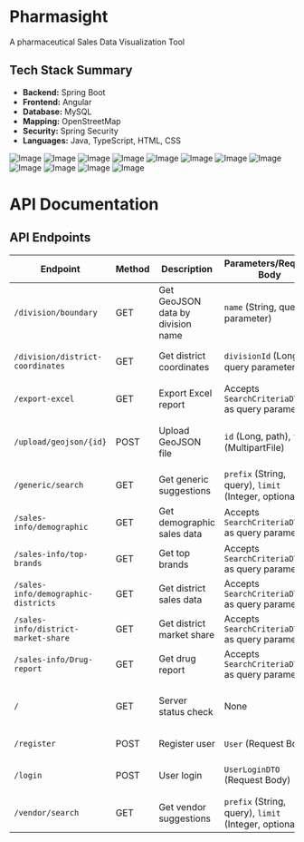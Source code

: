# Pharmasight

A pharmaceutical Sales Data Visualization Tool

## Tech Stack Summary

- **Backend:** Spring Boot
- **Frontend:** Angular
- **Database:** MySQL
- **Mapping:** OpenStreetMap
- **Security:** Spring Security
- **Languages:** Java, TypeScript, HTML, CSS

![Image](https://github.com/user-attachments/assets/432689c8-f1c5-4cf0-96c4-72c6035ba060)
![Image](https://github.com/user-attachments/assets/8709f116-0275-4b3a-90c4-9786f438fae8)
![Image](https://github.com/user-attachments/assets/c9aa89ae-bd3a-41d2-9843-3c1d37f3b010)
![Image](https://github.com/user-attachments/assets/8158a271-63ac-4f63-a5f8-199120b2ca88)
![Image](https://github.com/user-attachments/assets/5942d306-31d2-4914-8aeb-511d5052f9e1)
![Image](https://github.com/user-attachments/assets/70952654-f2d7-4714-96d7-7f2d169fe137)
![Image](https://github.com/user-attachments/assets/0bd4440b-f138-4a1f-88dc-57600c984d51)
![Image](https://github.com/user-attachments/assets/3996285b-ac55-4153-b186-a295d6c16791)
![Image](https://github.com/user-attachments/assets/f088d601-f048-4e05-b6ae-b5ec8efc58d5)
![Image](https://github.com/user-attachments/assets/162cf82b-956d-41a2-bc83-a379440b16b9)
![Image](https://github.com/user-attachments/assets/c8a19308-66c3-4086-9950-80a6b749566c)
![Image](https://github.com/user-attachments/assets/8ceb6ede-fdcf-49e2-baad-b9513b7ea5c3)

# API Documentation

## API Endpoints

| Endpoint                                   | Method | Description                                   | Parameters/Request Body                                   | Response                                                                                          |
|-------------------------------------------|--------|-----------------------------------------------|----------------------------------------------------------|---------------------------------------------------------------------------------------------------|
| `/division/boundary`                      | GET    | Get GeoJSON data by division name            | `name` (String, query parameter)                         | `200 OK`: Returns `DivisionDto` containing division details.                                      |
| `/division/district-coordinates`          | GET    | Get district coordinates                     | `divisionId` (Long, query parameter)                     | `200 OK`: Returns a list of `DistrictDTO` containing district coordinates.                        |
| `/export-excel`                           | GET    | Export Excel report                          | Accepts `SearchCriteriaDTO` as query parameters           | `200 OK`: Returns an Excel file (`application/octet-stream`).                                     |
| `/upload/geojson/{id}`                    | POST   | Upload GeoJSON file                          | `id` (Long, path), `file` (MultipartFile)                | `200 OK`: Success message or `500 Internal Server Error`: Error message.                         |
| `/generic/search`                         | GET    | Get generic suggestions                      | `prefix` (String, query), `limit` (Integer, optional)    | `200 OK`: Returns a list of `Generic` suggestions.                                               |
| `/sales-info/demographic`                 | GET    | Get demographic sales data                   | Accepts `SearchCriteriaDTO` as query parameters           | `200 OK`: Returns `DemographicDTO`.                                                              |
| `/sales-info/top-brands`                  | GET    | Get top brands                               | Accepts `SearchCriteriaDTO` as query parameters           | `200 OK`: Returns a list of `TopDrugDTO`.                                                        |
| `/sales-info/demographic-districts`       | GET    | Get district sales data                      | Accepts `SearchCriteriaDTO` as query parameters           | `200 OK`: Returns a list of `DistrictSalesDTO`.                                                  |
| `/sales-info/district-market-share`       | GET    | Get district market share                    | Accepts `SearchCriteriaDTO` as query parameters           | `200 OK`: Returns a list of `DistrictMarketShareDTO`.                                            |
| `/sales-info/Drug-report`                 | GET    | Get drug report                              | Accepts `SearchCriteriaDTO` as query parameters           | `200 OK`: Returns `DrugReportDTO`.                                                               |
| `/`                                       | GET    | Server status check                          | None                                                     | `200 OK`: "Server is On" or `500 Internal Server Error`: "Internal Server Error".               |
| `/register`                               | POST   | Register user                                | `User` (Request Body)                                    | `200 OK`: Returns the registered `User`.                                                         |
| `/login`                                  | POST   | User login                                   | `UserLoginDTO` (Request Body)                            | `200 OK`: Returns a token or `401 Unauthorized`: Authentication failed.                          |
| `/vendor/search`                          | GET    | Get vendor suggestions                       | `prefix` (String, query), `limit` (Integer, optional)    | `200 OK`: Returns a list of `VendorDTO` suggestions.                                             |

